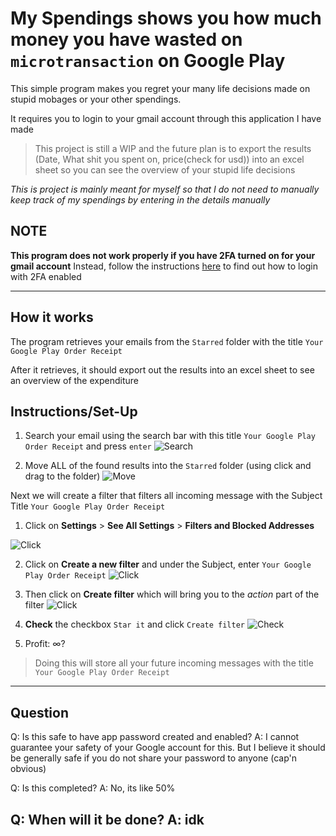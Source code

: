 # My Spendings shows you how much money you have wasted on ```microtransaction``` on Google Play
This simple program makes you regret your many life decisions made on stupid mobages or your other spendings.

It requires you to login to your gmail account through this application I have made

> This project is still a WIP and the future plan is to export the results (Date, What shit you spent on, price(check for usd)) 
> into an excel sheet so you can see the overview of your stupid life decisions

_This is project is mainly meant for myself so that I do not need to manually keep track of my spendings by entering in the details manually_

## NOTE
**This program does not work properly if you have 2FA turned on for your gmail account**
Instead, follow the instructions [here]("https://support.google.com/accounts/answer/185833") to find out how to login with 2FA enabled

---

## How it works
The program retrieves your emails from the ```Starred``` folder with the title ```Your Google Play Order Receipt```

After it retrieves, it should export out the results into an excel sheet to see an overview of the expenditure


## Instructions/Set-Up
1. Search your email using the search bar with this title ```Your Google Play Order Receipt``` and press ```enter```
![Search](https://media.discordapp.net/attachments/314385034461315072/795655362761719838/unknown.png) 

2. Move ALL of the found results into the ```Starred``` folder (using click and drag to the folder)
![Move](https://media.discordapp.net/attachments/314385034461315072/795656071079395349/unknown.png)

Next we will create a filter that filters all incoming message with the Subject Title ```Your Google Play Order Receipt```


1. Click on **Settings** > **See All Settings** > **Filters and Blocked Addresses**

![Click](https://media.discordapp.net/attachments/314385034461315072/795656374938763284/unknown.png)

2. Click on **Create a new filter** and under the Subject, enter ```Your Google Play Order Receipt```
![Click](https://media.discordapp.net/attachments/314385034461315072/795656607266373664/unknown.png)

3. Then click on **Create filter** which will bring you to the _action_ part of the filter
![Click](https://media.discordapp.net/attachments/314385034461315072/795656748941180968/unknown.png)

4. **Check** the checkbox ```Star it``` and click ```Create filter```
![Check](https://media.discordapp.net/attachments/314385034461315072/795656898988605470/unknown.png)

5. Profit: ∞?
> Doing this will store all your future incoming messages with the title ```Your Google Play Order Receipt```

---

## Question
Q: Is this safe to have app password created and enabled?
A: I cannot guarantee your safety of your Google account for this. But I believe it should be generally safe if you do not share your password to anyone (cap'n obvious)

Q: Is this completed?
A: No, its like 50%

Q: When will it be done?
A: idk
---


